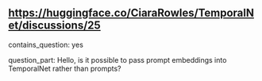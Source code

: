 ## https://huggingface.co/CiaraRowles/TemporalNet/discussions/25

contains_question: yes

question_part: Hello, is it possible to pass prompt embeddings into TemporalNet rather than prompts?